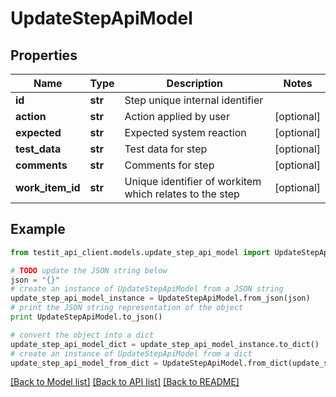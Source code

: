 # UpdateStepApiModel


## Properties
Name | Type | Description | Notes
------------ | ------------- | ------------- | -------------
**id** | **str** | Step unique internal identifier | 
**action** | **str** | Action applied by user | [optional] 
**expected** | **str** | Expected system reaction | [optional] 
**test_data** | **str** | Test data for step | [optional] 
**comments** | **str** | Comments for step | [optional] 
**work_item_id** | **str** | Unique identifier of workitem which relates to the step | [optional] 

## Example

```python
from testit_api_client.models.update_step_api_model import UpdateStepApiModel

# TODO update the JSON string below
json = "{}"
# create an instance of UpdateStepApiModel from a JSON string
update_step_api_model_instance = UpdateStepApiModel.from_json(json)
# print the JSON string representation of the object
print UpdateStepApiModel.to_json()

# convert the object into a dict
update_step_api_model_dict = update_step_api_model_instance.to_dict()
# create an instance of UpdateStepApiModel from a dict
update_step_api_model_from_dict = UpdateStepApiModel.from_dict(update_step_api_model_dict)
```
[[Back to Model list]](../README.md#documentation-for-models) [[Back to API list]](../README.md#documentation-for-api-endpoints) [[Back to README]](../README.md)


